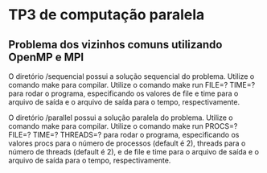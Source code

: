 # TP3 de computação paralela

## Problema dos vizinhos comuns utilizando OpenMP e MPI

O diretório /sequencial possui a solução sequencial do problema.
Utilize o comando make para compilar.
Utilize o comando make run FILE=? TIME=? para rodar o programa, especificando os valores de file e time para o arquivo de saída e o arquivo de saída para o tempo, respectivamente.

O diretório /parallel possui a solução paralela do problema.
Utilize o comando make para compilar.
Utilize o comando make run PROCS=? FILE=? TIME=? THREADS=? para rodar o programa, especificando os valores procs para o número de processos (default é 2), threads para o número de threads (default é 2), e de file e time para o arquivo de saída e o arquivo de saída para o tempo, respectivamente.